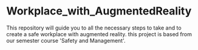 # Workplace_with_AugmentedReality
This repository will guide you to all the necessary steps to take and to create a safe workplace with augmented reality. this project is based from our semester course 'Safety and Management'.
